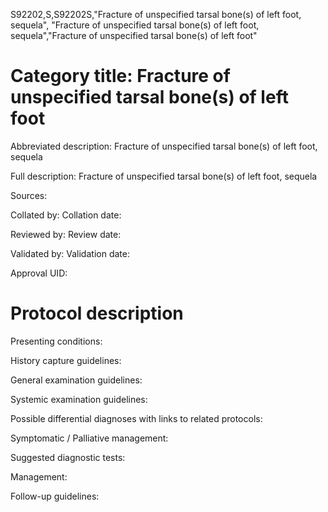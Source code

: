 S92202,S,S92202S,"Fracture of unspecified tarsal bone(s) of left foot, sequela", "Fracture of unspecified tarsal bone(s) of left foot, sequela","Fracture of unspecified tarsal bone(s) of left foot"
# Category title: Fracture of unspecified tarsal bone(s) of left foot

Abbreviated description: Fracture of unspecified tarsal bone(s) of left foot, sequela

Full description: Fracture of unspecified tarsal bone(s) of left foot, sequela

Sources:

Collated by:
Collation date:

Reviewed by:
Review date:

Validated by:
Validation date:

Approval UID:

# Protocol description

Presenting conditions:

History capture guidelines:

General examination guidelines:

Systemic examination guidelines:

Possible differential diagnoses with links to related protocols:

Symptomatic / Palliative management:

Suggested diagnostic tests:

Management:

Follow-up guidelines:
